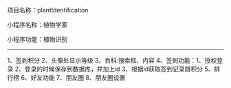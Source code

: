 项目名称：plantIdentification

小程序名称：植物学家

小程序功能：植物识别

--------------------------

1、签到积分
2、头像处显示等级
3、百科:搜索框、内容
4、签到功能：1、授权登录 2、登录的时候保存到数据库，并加上id 3、根据id获取签到记录跟积分
5、排行榜
6、好友功能
7、朋友圈
8、朋友圈设置